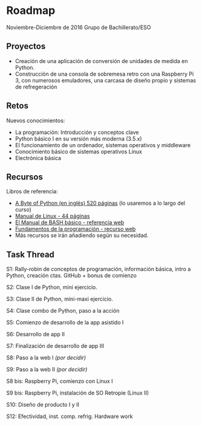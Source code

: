 Roadmap
===========
Noviembre-Diciembre de 2016
Grupo de Bachillerato/ESO 

Proyectos
-----

 - Creación de una aplicación de conversión de unidades  de medida en Python.
 - Construcción de una consola de sobremesa retro con una Raspberry Pi 3, con numerosos emuladores, una carcasa de diseño propio y sistemas de refregeración

Retos
-----
Nuevos conocimientos:

- La programación: Introducción y conceptos clave
- Python básico I en su versión más moderna (3.5.x)
- El funcionamiento de un ordenador, sistemas operativos y middleware
- Conocimiento básico de sistemas operativos Linux
- Electrónica básica

Recursos
------
Libros de referencia:

- [A Byte of Python (en inglés) 520 páginas](https://www.gitbook.com/download/epub/book/swaroopch/byte-of-python) (lo usaremos a lo largo del curso)
- [Manual de Linux - 44 páginas](http://www.ice.udl.es/udv/manuals/linux.pdf)
- [El Manual de BASH básico - referencia web](https://es.m.wikibooks.org/wiki/El_Manual_de_BASH_Scripting_B%C3%A1sico_para_Principiantes)
- [Fundamentos de la programación - recurso web](https://es.m.wikibooks.org/wiki/Fundamentos_de_programaci%C3%B3n)
- Más recursos se irán añadiendo según su necesidad.

Task Thread
-------
S1: Rally-robin de conceptos de programación, información básica, intro a Python, creación ctas. GitHub + bonus de comienzo

S2: Clase I de Python, mini ejercicio.

S3: Clase II de Python, mini-maxi ejercicio.

S4: Clase combo de Python, paso a la acción

S5: Comienzo de desarrollo de la app asistido I

S6: Desarrollo de app II

S7: Finalización de desarrollo de app III

S8: Paso a la web I *(por decidir)*

S9: Paso a la web II *(por decidir)*

S8 bis: Raspberry Pi, comienzo con Linux I

S9 bis: Raspberry Pi, instalación de SO Retropie (Linux II)

S10: Diseño de producto I y II

S12: Efectividad, inst. comp. refrig. Hardware work
